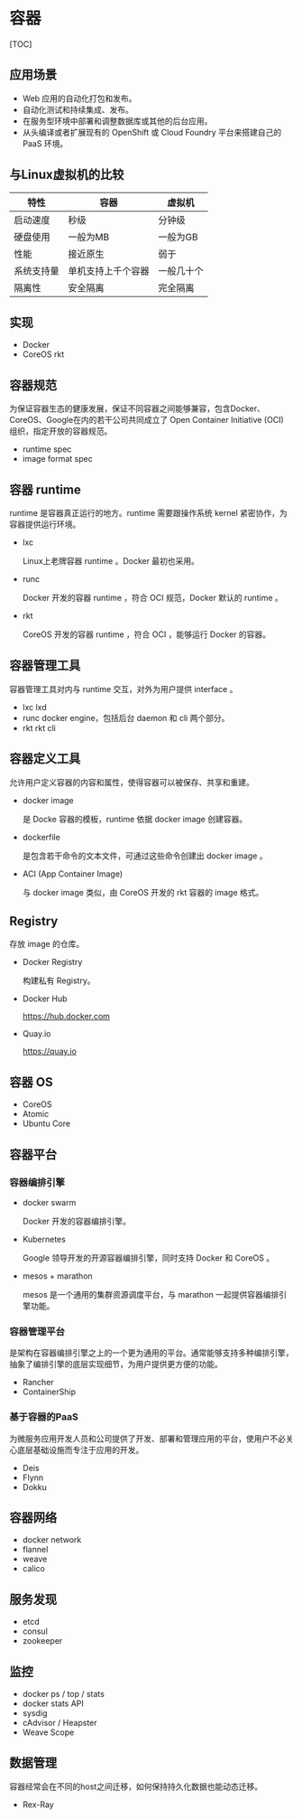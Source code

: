 # 容器

[TOC]

## 应用场景

- Web 应用的自动化打包和发布。
- 自动化测试和持续集成、发布。
- 在服务型环境中部署和调整数据库或其他的后台应用。
- 从头编译或者扩展现有的 OpenShift 或 Cloud Foundry 平台来搭建自己的 PaaS 环境。

## 与Linux虚拟机的比较

| 特性       | 容器               | 虚拟机     |
| ---------- | ------------------ | ---------- |
| 启动速度   | 秒级               | 分钟级     |
| 硬盘使用   | 一般为MB           | 一般为GB   |
| 性能       | 接近原生           | 弱于       |
| 系统支持量 | 单机支持上千个容器 | 一般几十个 |
| 隔离性     | 安全隔离           | 完全隔离   |

## 实现

* Docker
* CoreOS rkt

## 容器规范

为保证容器生态的健康发展，保证不同容器之间能够兼容，包含Docker、CoreOS、Google在内的若干公司共同成立了 Open Container Initiative (OCI) 组织，指定开放的容器规范。

* runtime spec
* image format spec

## 容器 runtime

runtime 是容器真正运行的地方。runtime 需要跟操作系统 kernel 紧密协作，为容器提供运行环境。

* lxc

  Linux上老牌容器 runtime 。Docker 最初也采用。

* runc

  Docker 开发的容器 runtime ，符合 OCI 规范，Docker 默认的 runtime 。

* rkt

  CoreOS 开发的容器 runtime ，符合 OCI ，能够运行 Docker 的容器。

## 容器管理工具

容器管理工具对内与 runtime 交互，对外为用户提供 interface 。

* lxc            lxd
* runc         docker engine，包括后台 daemon 和 cli 两个部分。
* rkt             rkt cli

## 容器定义工具

允许用户定义容器的内容和属性，使得容器可以被保存、共享和重建。

* docker image

  是 Docke 容器的模板，runtime 依据 docker image 创建容器。

* dockerfile

  是包含若干命令的文本文件，可通过这些命令创建出 docker image 。

* ACI (App Container Image)

  与 docker image 类似，由 CoreOS 开发的 rkt 容器的 image 格式。

## Registry

存放 image 的仓库。

* Docker Registry

  构建私有 Registry。

* Docker Hub

  https://hub.docker.com

* Quay.io

  https://quay.io

## 容器 OS

* CoreOS
* Atomic
* Ubuntu Core

## 容器平台

### 容器编排引擎

* docker swarm

  Docker 开发的容器编排引擎。

* Kubernetes

  Google 领导开发的开源容器编排引擎，同时支持 Docker 和 CoreOS 。

* mesos + marathon

  mesos 是一个通用的集群资源调度平台，与 marathon 一起提供容器编排引擎功能。

### 容器管理平台

是架构在容器编排引擎之上的一个更为通用的平台。通常能够支持多种编排引擎，抽象了编排引擎的底层实现细节，为用户提供更方便的功能。

* Rancher
* ContainerShip

### 基于容器的PaaS

为微服务应用开发人员和公司提供了开发、部署和管理应用的平台，使用户不必关心底层基础设施而专注于应用的开发。

* Deis
* Flynn
* Dokku

## 容器网络

* docker network
* flannel
* weave
* calico

## 服务发现

* etcd
* consul
* zookeeper

## 监控

* docker  ps / top / stats
* docker stats API
* sysdig
* cAdvisor / Heapster
* Weave Scope

## 数据管理

容器经常会在不同的host之间迁移，如何保持持久化数据也能动态迁移。

* Rex-Ray

